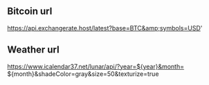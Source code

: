## Bitcoin url
https://api.exchangerate.host/latest?base=BTC&amp;symbols=USD'
## Weather url
https://www.icalendar37.net/lunar/api/?year=${year}&month=
               ${month}&shadeColor=gray&size=50&texturize=true